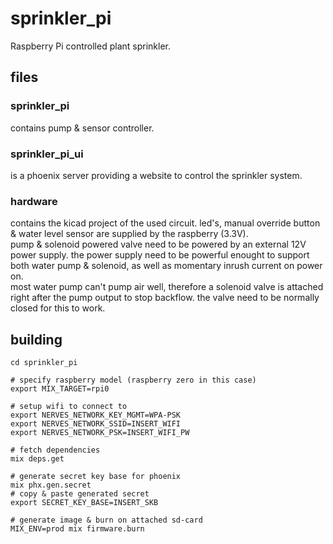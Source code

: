 # sprinkler_pi

Raspberry Pi controlled plant sprinkler.

## files

### sprinkler_pi

contains pump & sensor controller.

### sprinkler_pi_ui

is a phoenix server providing a website to control the sprinkler system.

### hardware

contains the kicad project of the used circuit.
led's, manual override button & water level sensor are supplied by the raspberry (3.3V).  
pump & solenoid powered valve need to be powered by an external 12V power supply. the power supply need to be powerful enought to support both water pump & solenoid, as well as momentary inrush current on power on.  
most water pump can't pump air well, therefore a solenoid valve is attached right after the pump output to stop backflow. the valve need to be normally closed for this to work.

## building
```
cd sprinkler_pi

# specify raspberry model (raspberry zero in this case)
export MIX_TARGET=rpi0

# setup wifi to connect to
export NERVES_NETWORK_KEY_MGMT=WPA-PSK
export NERVES_NETWORK_SSID=INSERT_WIFI
export NERVES_NETWORK_PSK=INSERT_WIFI_PW

# fetch dependencies
mix deps.get

# generate secret key base for phoenix
mix phx.gen.secret
# copy & paste generated secret
export SECRET_KEY_BASE=INSERT_SKB

# generate image & burn on attached sd-card
MIX_ENV=prod mix firmware.burn
```
